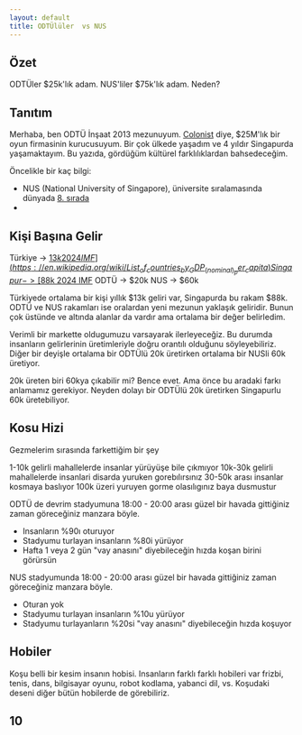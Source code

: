 ```yaml
---
layout: default
title: ODTÜlüler  vs NUS
---
```


## Özet

ODTÜler $25k'lık adam. NUS'liler $75k'lık adam. Neden?

## Tanıtım

Merhaba, ben ODTÜ İnşaat 2013 mezunuyum. [Colonist](https://colonist.io/) diye, $25M'lık bir oyun firmasinin kurucusuyum. Bir çok ülkede yaşadım ve 4 yıldır Singapurda yaşamaktayım. Bu yazıda, gördüğüm kültürel farklılıklardan bahsedeceğim.

Öncelikle bir kaç bilgi:

- NUS (National University of Singapore), üniversite sıralamasında dünyada [8. sırada](https://www.topuniversities.com/student-info/choosing-university/worlds-top-100-universities)
- 


## Kişi Başına Gelir

Türkiye -> [$13k 2024 IMF](https://en.wikipedia.org/wiki/List_of_countries_by_GDP_(nominal)_per_capita)
Singapur -> [$88k 2024 IMF](https://en.wikipedia.org/wiki/List_of_countries_by_GDP_(nominal)_per_capita)
ODTÜ -> $20k
NUS -> $60k

Türkiyede ortalama bir kişi yıllık $13k geliri var, Singapurda bu rakam $88k.
ODTÜ ve NUS rakamları ise oralardan yeni mezunun yaklaşık geliridir. Bunun çok üstünde ve altında alanlar da vardır ama ortalama bir değer belirledim.


Verimli bir markette oldugumuzu varsayarak ilerleyeceğiz. Bu durumda insanların gelirlerinin üretimleriyle doğru orantılı olduğunu söyleyebiliriz. Diğer bir deyişle ortalama bir ODTÜlü 20k üretirken ortalama bir NUSli 60k üretiyor.

20k üreten biri 60kya çıkabilir mi? Bence evet. Ama önce bu aradaki farkı anlamamız gerekiyor. Neyden dolayı bir ODTÜlü 20k üretirken Singapurlu 60k üretebiliyor.

## Kosu Hizi

Gezmelerim sırasında farkettiğim bir şey

1-10k gelirli mahallelerde insanlar yürüyüşe bile çıkmıyor
10k-30k gelirli mahallelerde insanlari disarda yuruken gorebılırsınız
30-50k arası insanlar kosmaya baslıyor
100k üzeri yuruyen gorme olasılıgınız baya dusmustur

ODTÜ de devrim stadyumuna 18:00 - 20:00 arası güzel bir havada gittiğiniz zaman göreceğiniz manzara böyle. 
- Insanların %90ı oturuyor
- Stadyumu turlayan insanların %80i yürüyor
- Hafta 1 veya 2 gün "vay anasını" diyebileceğin hızda koşan birini görürsün

NUS stadyumunda 18:00 - 20:00 arası güzel bir havada gittiğiniz zaman göreceğiniz manzara böyle.
- Oturan yok
- Stadyumu turlayan insanların %10u yürüyor
- Stadyumu turlayanların %20si "vay anasını" diyebileceğin hızda koşuyor

## Hobiler

Koşu belli bir kesim insanın hobisi. Insanların farklı farklı hobileri var frizbi, tenis, dans, bilgisayar oyunu, robot kodlama, yabanci dil, vs. Koşudaki deseni diğer bütün hobilerde de görebiliriz. 

## 10
  





